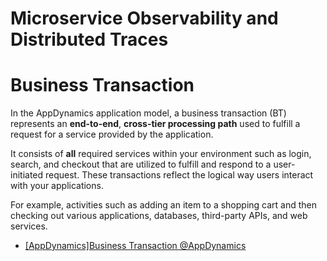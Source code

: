 
# Microservice Observability and Distributed Traces 


# Business Transaction 

In the AppDynamics application model, a business transaction (BT) represents an **end-to-end**, **cross-tier processing path** used to fulfill a request for a service provided by the application. 

It consists of **all** required services within your environment such as login, search, and checkout that are utilized to fulfill and respond to a user-initiated request. These transactions reflect the logical way users interact with your applications. 

For example, activities such as adding an item to a shopping cart and then checking out various applications, databases, third-party APIs, and web services.



* [Business Transactions@AppDynamics]: https://docs.appdynamics.com/appd/22.x/22.3/en/application-monitoring/business-transactions
[[AppDynamics]Business Transaction @AppDynamics](https://docs.appdynamics.com/appd/22.x/22.3/en/application-monitoring/business-transactions)


